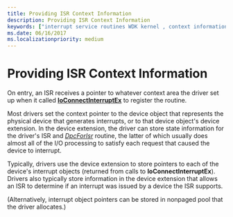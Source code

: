 ```yaml
---
title: Providing ISR Context Information
description: Providing ISR Context Information
keywords: ["interrupt service routines WDK kernel , context information", "ISRs WDK kernel , context information", "interrupt objects WDK kernel , context information", "context information WDK interrupts", "pointers WDK interrupts"]
ms.date: 06/16/2017
ms.localizationpriority: medium
---
```


# Providing ISR Context Information





On entry, an ISR receives a pointer to whatever context area the driver set up when it called [**IoConnectInterruptEx**](/windows-hardware/drivers/ddi/wdm/nf-wdm-ioconnectinterruptex) to register the routine.

Most drivers set the context pointer to the device object that represents the physical device that generates interrupts, or to that device object's device extension. In the device extension, the driver can store state information for the driver's ISR and [*DpcForIsr*](/windows-hardware/drivers/ddi/wdm/nc-wdm-io_dpc_routine) routine, the latter of which usually does almost all of the I/O processing to satisfy each request that caused the device to interrupt.

Typically, drivers use the device extension to store pointers to each of the device's interrupt objects (returned from calls to **IoConnectInterruptEx**). Drivers also typically store information in the device extension that allows an ISR to determine if an interrupt was issued by a device the ISR supports.

(Alternatively, interrupt object pointers can be stored in nonpaged pool that the driver allocates.)

 

